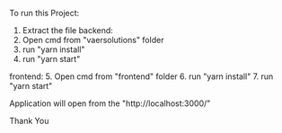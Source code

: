 To run this Project:

1. Extract the file
backend:
2. Open cmd from "vaersolutions" folder
3. run "yarn install"
4. run "yarn start"

frontend:
5. Open cmd from "frontend" folder
6. run "yarn install"
7. run "yarn start"

Application will open from the "http://localhost:3000/"

Thank You